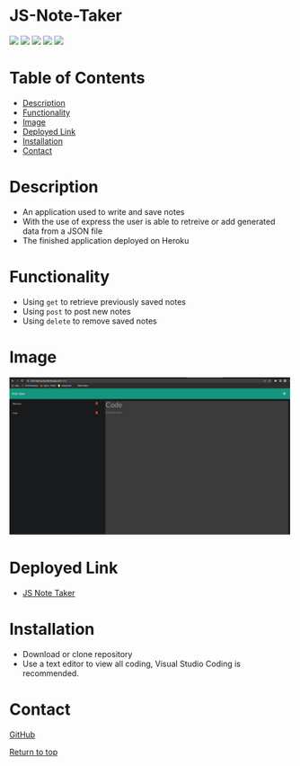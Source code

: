 # JS-Note-Taker

![](https://img.shields.io/badge/HTML-orange.svg)
![](https://img.shields.io/badge/Javascript-yellow.svg)
![](https://img.shields.io/badge/CSS-blue.svg)
![](https://img.shields.io/badge/node.js-green.svg)
![](https://img.shields.io/badge/JSON-yellow.svg)

# Table of Contents
* [Description](#description)
* [Functionality](#functionality)
* [Image](#image)
* [Deployed Link](#deployed-link)
* [Installation](#installation)
* [Contact](#contact)

# Description 
* An application used to write and save notes
* With the use of express the user is able to retreive or add generated data from a JSON file
* The finished application deployed on Heroku
# Functionality
* Using <code>get</code> to retrieve previously saved notes
* Using <code>post</code> to post new notes
* Using <code>delete</code> to remove saved notes

# Image
<img src="public/mockup.png" width="500" height="280">

# Deployed Link
* <a href="https://note-taker-justyn.herokuapp.com/">JS Note Taker</a>

# Installation
* Download or clone repository
* Use a text editor to view all coding, Visual Studio Coding is recommended.

# Contact
<a href="https://github.com/JustynSubrai">GitHub</a>

[Return to top](#JS-Note-Taker)